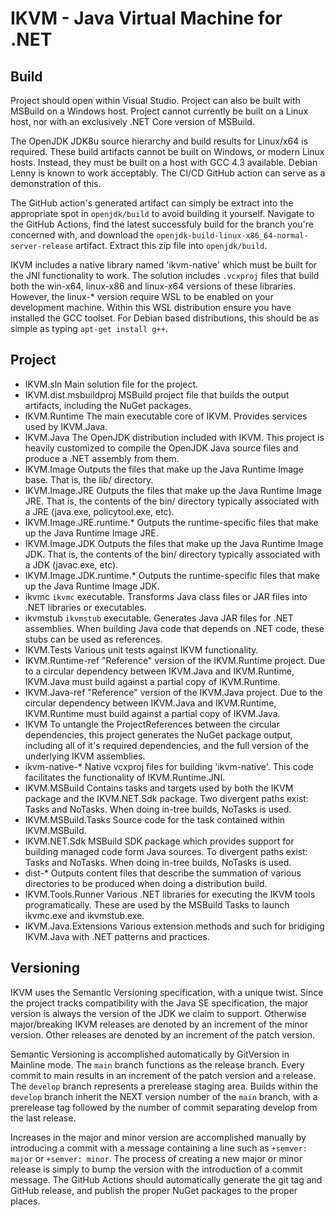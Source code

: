 # IKVM - Java Virtual Machine for .NET

## Build

Project should open within Visual Studio. Project can also be built with MSBuild on a Windows host. Project cannot currently be built on a Linux host, nor with an exclusively .NET Core version of MSBuild.

The OpenJDK JDK8u source hierarchy and build results for Linux/x64 is required. These build artifacts cannot be built on Windows, or modern Linux hosts. Instead, they must be built on a host with GCC 4.3 available. Debian Lenny is known to work acceptably. The CI/CD GitHub action can serve as a demonstration of this. 

The GitHub action's generated artifact can simply be extract into the appropriate spot in `openjdk/build` to avoid building it yourself. Navigate to the GitHub Actions, find the latest successfuly build for the branch you're concerned with, and download the `openjdk-build-linux-x86_64-normal-server-release` artifact. Extract this zip file into `openjdk/build`.

IKVM includes a native library named 'ikvm-native' which must be built for the JNI functionality to work. The solution includes `.vcxproj` files that build both the win-x64, linux-x86 and linux-x64 versions of these libraries. However, the linux-* version require WSL to be enabled on your development machine. Within this WSL distribution ensure you have installed the GCC toolset. For Debian based distributions, this should be as simple as typing `apt-get install g++`.

## Project

+ IKVM.sln
  Main solution file for the project.
+ IKVM.dist.msbuildproj
  MSBuild project file that builds the output artifacts, including the NuGet packages.
+ IKVM.Runtime
  The main executable core of IKVM. Provides services used by IKVM.Java.
+ IKVM.Java
  The OpenJDK distribution included with IKVM. This project is heavily customized to compile the OpenJDK Java source files and produce a .NET assembly from them.
+ IKVM.Image
  Outputs the files that make up the Java Runtime Image base. That is, the lib/ directory.
+ IKVM.Image.JRE
  Outputs the files that make up the Java Runtime Image JRE. That is, the contents of the bin/ directory typically associated with a JRE (java.exe, policytool.exe, etc).
+ IKVM.Image.JRE.runtime.*
  Outputs the runtime-specific files that make up the Java Runtime Image JRE.
+ IKVM.Image.JDK
  Outputs the files that make up the Java Runtime Image JDK. That is, the contents of the bin/ directory typically associated with a JDK (javac.exe, etc).
+ IKVM.Image.JDK.runtime.*
  Outputs the runtime-specific files that make up the Java Runtime Image JDK.
+ ikvmc
  `ikvmc` executable. Transforms Java class files or JAR files into .NET libraries or executables.
+ ikvmstub
  `ikvmstub` executable. Generates Java JAR files for .NET assemblies. When building Java code that depends on .NET code, these stubs can be used as references.
+ IKVM.Tests
  Various unit tests against IKVM functionality.
+ IKVM.Runtime-ref
  "Reference" version of the IKVM.Runtime project. Due to a circular dependency between IKVM.Java and IKVM.Runtime, IKVM.Java must build against a partial copy of IKVM.Runtime.
+ IKVM.Java-ref
  "Reference" version of the IKVM.Java project. Due to the circular dependency between IKVM.Java and IKVM.Runtime, IKVM.Runtime must build against a partial copy of IKVM.Java.
+ IKVM
  To untangle the ProjectReferences between the circular dependencies, this project generates the NuGet package output, including all of it's required dependencies, and the full version of the underlying IKVM assemblies.
+ ikvm-native-*
  Native vcxproj files for building 'ikvm-native'. This code facilitates the functionality of IKVM.Runtime.JNI.
+ IKVM.MSBuild
  Contains tasks and targets used by both the IKVM package and the IKVM.NET.Sdk package. Two divergent paths exist: Tasks and NoTasks. When doing in-tree builds, NoTasks is used.
+ IKVM.MSBuild.Tasks
  Source code for the task contained within IKVM.MSBuild.
+ IKVM.NET.Sdk
  MSBuild SDK package which provides support for building managed code form Java sources. To divergent paths exist: Tasks and NoTasks. When doing in-tree builds, NoTasks is used.
+ dist-*
  Outputs content files that describe the summation of various directories to be produced when doing a distribution build.
+ IKVM.Tools.Runner
  Various .NET libraries for executing the IKVM tools programatically. These are used by the MSBuild Tasks to launch ikvmc.exe and ikvmstub.exe.
+ IKVM.Java.Extensions
  Various extension methods and such for bridiging IKVM.Java with .NET patterns and practices.

## Versioning

IKVM uses the Semantic Versioning specification, with a unique twist. Since the project tracks compatibility with the Java SE specification, the major version is always the version of the JDK we claim to support. Otherwise major/breaking IKVM releases are denoted by an increment of the minor version. Other releases are denoted by an increment of the patch version.

Semantic Versioning is accomplished automatically by GitVersion in Mainline mode. The `main` branch functions as the release branch. Every commit to main results in an increment of the patch version and a release. The `develop` branch represents a prerelease staging area. Builds within the `develop` branch inherit the NEXT version number of the `main` branch, with a prerelease tag followed by the number of commit separating develop from the last release.

Increases in the major and minor version are accomplished manually by introducing a commit with a message containing a line such as `+semver: major` or `+semver: minor`. The process of creating a new major or minor release is simply to bump the version with the introduction of a commit message. The GitHub Actions should automatically generate the git tag and GitHub release, and publish the proper NuGet packages to the proper places.
